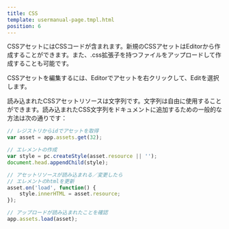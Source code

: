 ```yaml
---
title: CSS
template: usermanual-page.tmpl.html
position: 6
---
```


CSSアセットにはCSSコードが含まれます。新規のCSSアセットはEditorから作成することができます。また、.css拡張子を持つファイルをアップロードして作成することも可能です。

CSSアセットを編集するには、Editorでアセットを右クリックして、Editを選択します。

読み込まれたCSSアセットリソースは文字列です。文字列は自由に使用することができます。読み込まれたCSS文字列をドキュメントに追加するための一般的な方法は次の通りです：

```javascript
// レジストリからidでアセットを取得
var asset = app.assets.get(32);

// エレメントの作成
var style = pc.createStyle(asset.resource || '');
document.head.appendChild(style);

// アセットリソースが読み込まれる／変更したら
// エレメントのhtmlを更新
asset.on('load', function() {
    style.innerHTML = asset.resource;
});

// アップロードが読み込まれたことを確認
app.assets.load(asset);
```

